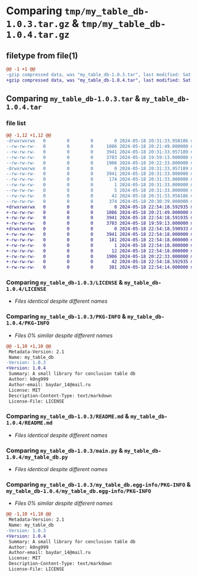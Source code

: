 # Comparing `tmp/my_table_db-1.0.3.tar.gz` & `tmp/my_table_db-1.0.4.tar.gz`

## filetype from file(1)

```diff
@@ -1 +1 @@
-gzip compressed data, was "my_table_db-1.0.3.tar", last modified: Sat May 18 20:31:33 2024, max compression
+gzip compressed data, was "my_table_db-1.0.4.tar", last modified: Sat May 18 22:54:18 2024, max compression
```

## Comparing `my_table_db-1.0.3.tar` & `my_table_db-1.0.4.tar`

### file list

```diff
@@ -1,12 +1,12 @@
-drwxrwxrwx   0        0        0        0 2024-05-18 20:31:33.958186 my_table_db-1.0.3/
--rw-rw-rw-   0        0        0     1086 2024-05-18 20:21:49.000000 my_table_db-1.0.3/LICENSE
--rw-rw-rw-   0        0        0     3941 2024-05-18 20:31:33.957189 my_table_db-1.0.3/PKG-INFO
--rw-rw-rw-   0        0        0     3703 2024-05-18 19:59:13.000000 my_table_db-1.0.3/README.md
--rw-rw-rw-   0        0        0     1906 2024-05-18 20:22:33.000000 my_table_db-1.0.3/main.py
-drwxrwxrwx   0        0        0        0 2024-05-18 20:31:33.957189 my_table_db-1.0.3/my_table_db.egg-info/
--rw-rw-rw-   0        0        0     3941 2024-05-18 20:31:33.000000 my_table_db-1.0.3/my_table_db.egg-info/PKG-INFO
--rw-rw-rw-   0        0        0      174 2024-05-18 20:31:33.000000 my_table_db-1.0.3/my_table_db.egg-info/SOURCES.txt
--rw-rw-rw-   0        0        0        1 2024-05-18 20:31:33.000000 my_table_db-1.0.3/my_table_db.egg-info/dependency_links.txt
--rw-rw-rw-   0        0        0        5 2024-05-18 20:31:33.000000 my_table_db-1.0.3/my_table_db.egg-info/top_level.txt
--rw-rw-rw-   0        0        0       42 2024-05-18 20:31:33.958186 my_table_db-1.0.3/setup.cfg
--rw-rw-rw-   0        0        0      374 2024-05-18 20:30:39.000000 my_table_db-1.0.3/setup.py
+drwxrwxrwx   0        0        0        0 2024-05-18 22:54:18.592935 my_table_db-1.0.4/
+-rw-rw-rw-   0        0        0     1086 2024-05-18 20:21:49.000000 my_table_db-1.0.4/LICENSE
+-rw-rw-rw-   0        0        0     3941 2024-05-18 22:54:18.591935 my_table_db-1.0.4/PKG-INFO
+-rw-rw-rw-   0        0        0     3703 2024-05-18 19:59:13.000000 my_table_db-1.0.4/README.md
+drwxrwxrwx   0        0        0        0 2024-05-18 22:54:18.590933 my_table_db-1.0.4/my_table_db.egg-info/
+-rw-rw-rw-   0        0        0     3941 2024-05-18 22:54:18.000000 my_table_db-1.0.4/my_table_db.egg-info/PKG-INFO
+-rw-rw-rw-   0        0        0      181 2024-05-18 22:54:18.000000 my_table_db-1.0.4/my_table_db.egg-info/SOURCES.txt
+-rw-rw-rw-   0        0        0        1 2024-05-18 22:54:18.000000 my_table_db-1.0.4/my_table_db.egg-info/dependency_links.txt
+-rw-rw-rw-   0        0        0       12 2024-05-18 22:54:18.000000 my_table_db-1.0.4/my_table_db.egg-info/top_level.txt
+-rw-rw-rw-   0        0        0     1906 2024-05-18 20:22:33.000000 my_table_db-1.0.4/my_table_db.py
+-rw-rw-rw-   0        0        0       42 2024-05-18 22:54:18.592935 my_table_db-1.0.4/setup.cfg
+-rw-rw-rw-   0        0        0      381 2024-05-18 22:54:14.000000 my_table_db-1.0.4/setup.py
```

### Comparing `my_table_db-1.0.3/LICENSE` & `my_table_db-1.0.4/LICENSE`

 * *Files identical despite different names*

### Comparing `my_table_db-1.0.3/PKG-INFO` & `my_table_db-1.0.4/PKG-INFO`

 * *Files 0% similar despite different names*

```diff
@@ -1,10 +1,10 @@
 Metadata-Version: 2.1
 Name: my_table_db
-Version: 1.0.3
+Version: 1.0.4
 Summary: A small library for conclusion table db
 Author: k0ng999
 Author-email: baydar_14@mail.ru
 License: MIT
 Description-Content-Type: text/markdown
 License-File: LICENSE
```

### Comparing `my_table_db-1.0.3/README.md` & `my_table_db-1.0.4/README.md`

 * *Files identical despite different names*

### Comparing `my_table_db-1.0.3/main.py` & `my_table_db-1.0.4/my_table_db.py`

 * *Files identical despite different names*

### Comparing `my_table_db-1.0.3/my_table_db.egg-info/PKG-INFO` & `my_table_db-1.0.4/my_table_db.egg-info/PKG-INFO`

 * *Files 0% similar despite different names*

```diff
@@ -1,10 +1,10 @@
 Metadata-Version: 2.1
 Name: my_table_db
-Version: 1.0.3
+Version: 1.0.4
 Summary: A small library for conclusion table db
 Author: k0ng999
 Author-email: baydar_14@mail.ru
 License: MIT
 Description-Content-Type: text/markdown
 License-File: LICENSE
```

